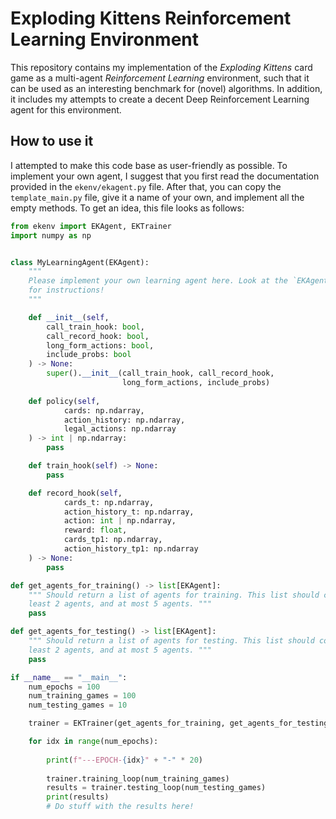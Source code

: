 # Exploding Kittens Reinforcement Learning Environment
This repository contains my implementation of the *Exploding Kittens* card game
as a multi-agent *Reinforcement Learning* environment, such that it can be used
as an interesting benchmark for (novel) algorithms. In addition, it includes my
attempts to create a decent Deep Reinforcement Learning agent for this
environment.

## How to use it
I attempted to make this code base as user-friendly as possible. To implement
your own agent, I suggest that you first read the documentation provided in the
`ekenv/ekagent.py` file. After that, you can copy the `template_main.py` file,
give it a name of your own, and implement all the empty methods. To get an idea,
this file looks as follows:

```python
from ekenv import EKAgent, EKTrainer
import numpy as np


class MyLearningAgent(EKAgent):
    """
    Please implement your own learning agent here. Look at the `EKAgent` class
    for instructions!
    """

    def __init__(self,
        call_train_hook: bool,
        call_record_hook: bool,
        long_form_actions: bool,
        include_probs: bool
    ) -> None:
        super().__init__(call_train_hook, call_record_hook,
                         long_form_actions, include_probs)
    
    def policy(self,
            cards: np.ndarray,
            action_history: np.ndarray,
            legal_actions: np.ndarray
    ) -> int | np.ndarray:
        pass

    def train_hook(self) -> None:
        pass

    def record_hook(self,
            cards_t: np.ndarray,
            action_history_t: np.ndarray,
            action: int | np.ndarray,
            reward: float,
            cards_tp1: np.ndarray,
            action_history_tp1: np.ndarray
    ) -> None:
        pass

def get_agents_for_training() -> list[EKAgent]:
    """ Should return a list of agents for training. This list should contain at
    least 2 agents, and at most 5 agents. """
    pass

def get_agents_for_testing() -> list[EKAgent]:
    """ Should return a list of agents for testing. This list should contain at
    least 2 agents, and at most 5 agents. """
    pass

if __name__ == "__main__":
    num_epochs = 100
    num_training_games = 100
    num_testing_games = 10

    trainer = EKTrainer(get_agents_for_training, get_agents_for_testing)

    for idx in range(num_epochs):
        
        print(f"---EPOCH-{idx}" + "-" * 20)
        
        trainer.training_loop(num_training_games)
        results = trainer.testing_loop(num_testing_games)
        print(results)
        # Do stuff with the results here!
```